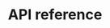---
pcx_content_type: navigation
title: API reference
external_link: /api/operations/notification-alert-types-get-alert-types
weight: 6
_build:
  publishResources: false
  render: never
---